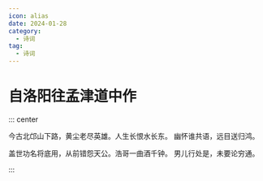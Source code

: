 ```yaml
---
icon: alias
date: 2024-01-28
category:
  - 诗词
tag:
  - 诗词
---
```


# 自洛阳往孟津道中作

<!-- more -->


::: center

今古北邙山下路，黄尘老尽英雄。人生长恨水长东。 幽怀谁共语，远目送归鸿。

盖世功名将底用，从前错怨天公。浩哥一曲酒千钟。 男儿行处是，未要论穷通。

:::